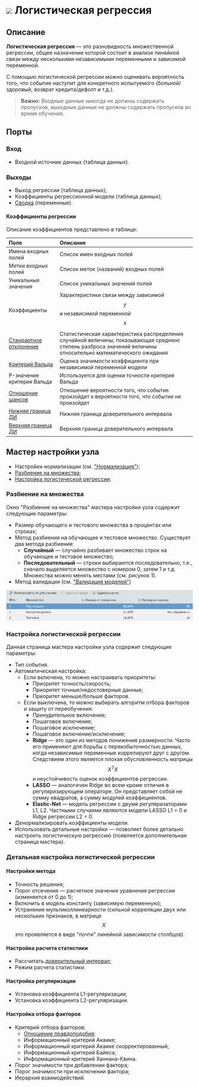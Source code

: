 # ![](../../media/app/icons/vendors/logregression.svg) Логистическая регрессия

## Описание

**Логистическая регрессия** — это разновидность множественной регрессии, общее назначение которой состоит в анализе линейной связи между несколькими независимыми переменными и зависимой переменной.

С помощью логистической регрессии можно оценивать вероятность того, что событие наступит для конкретного испытуемого (больной/здоровый, возврат кредита/дефолт и т.д.).

>**Важно:** Входные данные никогда не должны содержать пропусков, выходные данные не должны содержать пропусков во время обучения.

## Порты

### Вход

* Входной источник данных (таблица данных).

### Выходы

* Выход регрессии (таблица данных);
* Коэффициенты регрессионной модели (таблица данных);
* [Сводка](./report.md) (переменные).

#### Коэффициенты регрессии

Описание коэффициентов представлено в таблице:

| Поле | Описание |
|:--------------------|:----------|
| Имена входных полей | Список имен входных полей |
| Метки входных полей | Список меток (названий) входных полей |
| Уникальные значения | Список уникальных значений полей |
| Коэффициенты | Характеристики связи между зависимой $$y$$ и независимой переменной $$x$$ |
| [Стандартное отклонение](https://wiki.loginom.ru/articles/mean-square-deviation.html) | Статистическая характеристика распределения случайной величины, показывающая среднюю степень разброса значений величины относительно математического ожидания |
| [Критерий Вальда](https://wiki.loginom.ru/articles/wald-test.html) | Оценка значимости коэффициента при независимой переменной модели  |
| P-значение критерия Вальда | Используется для оценки точности критерия Вальда |
| [Отношение шансов](https://wiki.loginom.ru/articles/odds-ratio.html) | Отношение вероятности того, что событие произойдет к вероятности того, что событие не произойдет |
| [Нижняя граница ДИ](https://wiki.loginom.ru/articles/confidence-interval.html) | Нижняя граница доверительного интервала |
| [Верхняя граница ДИ](https://wiki.loginom.ru/articles/confidence-interval.html) | Верхняя граница доверительного интервала |

## Мастер настройки узла

* Настройки нормализации (см. ["Нормализация"](http://localhost:4000/processors/normalization/));
* [Разбиение на множества](#razbienie-na-mnozhestva);
* [Настройка логистической регрессии](#nastroyka-logisticheskoy-regressii).

### Разбиение на множества

Окно "Разбиение на множества" мастера настройки узла содержит следующие параметры:

* Размер обучающего и тестового множества в процентах или строках;
* Метод разбиения на обучающее и тестовое множество. Существует два метода разбиения:
  * **Случайный** — случайно разбивает множество строк на обучающее и тестовое множество;
  * **Последовательный** — строки выбираются последовательно, т.е., сначало выделяется множество с номером 0, затем 1 и т.д. Множества можно менять местами (см. рисунок 1).
* Метод валидации (см. ["Валидация моделей"](http://localhost:4000/processors/validation.html))

![](./logistic-regression-1.PNG)

### Настройка логистической регрессии

Данная страница мастера настройки узла содержит следующие параметры:
  
* Тип события.
* Автоматическая настройка:
  * Если включена, то можно настраивать приоритеты:
    * Приоритет точность/скорость;
    * Приоритет точные/недостоверные данные;
    * Приоритет меньше/больше факторов.
  * Если выключена, то можно выбирать алгоритм отбора факторов и защиту от переобучения:
    * Принудительное включение;
    * Пошаговое включение;
    * Пошаговое исключение;
    * Пошаговое включение/исключение;
    * **Ridge** — это один из методов понижения размерности. Часто его применяют для борьбы с переизбыточностью данных, когда независимые переменные коррелируют друг с другом. Следствием этого является плохая обусловленность матрицы $$X^T X$$ и неустойчивость оценок коэффициентов регрессии.
    * **LASSO** — аналогичен Ridge во всем кроме отличия в регуляризирующем операторе. Он представляет собой не сумму квадратов, а сумму модулей коэффициентов.
    * **Elastic-Net** — модель регрессии с двумя регуляризаторами L1, L2. Частными случаями являются модели LASSO L1 = 0 и Ridge регрессии L2 = 0.
* Денормализировать коэффициенты модели.
* Использовать детальные настройки — позволяет более детально настроить логистическую регрессию (появляется дополнительная страница мастера).

### Детальная настройка логистической регрессии

#### Настройки метода

* Точность решения;
* Порог отсечения — расчетное значение уравнения регрессии (изменяется от 0 до 1);
* Включить в модель константу (зависимую переменную);
* Устранение мультиколлинеарности (сильной корреляции двух или нескольких признаков, в матрице $$X$$ это проявляется в виде "почти" линейной зависимости столбцов).

#### Настройка расчета статистики

* Рассчитать [доверительный интервал](https://wiki.loginom.ru/articles/confidence-interval.html);
* Режим расчета статистики.

#### Настройка регуляризации

* Установка коэффициента L1-регуляризации;
* Установка коэффициента L2-регуляризации.

#### Настройка отбора факторов

* Критерий отбора факторов:
  * [Отношение правдоподобия](https://wiki.loginom.ru/articles/plausibility-function.html);
  * Информационный критерий Акаике;
  * Информационный критерий Акаике скорректированный;
  * Информационный критерий Байеса;
  * Информационный критерий Ханнана-Квина.
* Порог значимости при добавлении фактора;
* Порог значимости при исключении фактора;
* Иерархия взаимодействий.